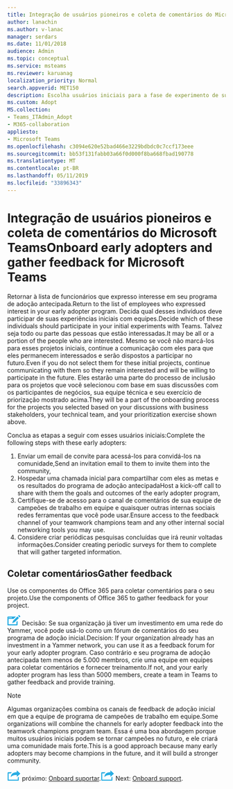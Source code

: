 ```yaml
---
title: Integração de usuários pioneiros e coleta de comentários do Microsoft Teams
author: lanachin
ms.author: v-lanac
manager: serdars
ms.date: 11/01/2018
audience: Admin
ms.topic: conceptual
ms.service: msteams
ms.reviewer: karuanag
localization_priority: Normal
search.appverid: MET150
description: Escolha usuários iniciais para a fase de experimento de sua adoção de equipes e, em seguida, coletar comentários para o seu projeto.
ms.custom: Adopt
MS.collection:
- Teams_ITAdmin_Adopt
- M365-collaboration
appliesto:
- Microsoft Teams
ms.openlocfilehash: c3094e620e52bad466e3229bdbdc0c7ccf173eee
ms.sourcegitcommit: bb53f131fabb03a66f0d000f8ba668fbad190778
ms.translationtype: MT
ms.contentlocale: pt-BR
ms.lasthandoff: 05/11/2019
ms.locfileid: "33896343"
---
```

# <a name="onboard-early-adopters-and-gather-feedback-for-microsoft-teams"></a><span data-ttu-id="289b3-103">Integração de usuários pioneiros e coleta de comentários do Microsoft Teams</span><span class="sxs-lookup"><span data-stu-id="289b3-103">Onboard early adopters and gather feedback for Microsoft Teams</span></span>

<span data-ttu-id="289b3-104">Retornar à lista de funcionários que expresso interesse em seu programa de adoção antecipada.</span><span class="sxs-lookup"><span data-stu-id="289b3-104">Return to the list of employees who expressed interest in your early adopter program.</span></span> <span data-ttu-id="289b3-105">Decida qual desses indivíduos deve participar de suas experiências iniciais com equipes.</span><span class="sxs-lookup"><span data-stu-id="289b3-105">Decide which of these individuals should participate in your initial experiments with Teams.</span></span> <span data-ttu-id="289b3-106">Talvez seja todo ou parte das pessoas que estão interessadas.</span><span class="sxs-lookup"><span data-stu-id="289b3-106">It may be all or a portion of the people who are interested.</span></span> <span data-ttu-id="289b3-107">Mesmo se você não marcá-los para esses projetos iniciais, continue a comunicação com eles para que eles permanecem interessados e serão dispostos a participar no futuro.</span><span class="sxs-lookup"><span data-stu-id="289b3-107">Even if you do not select them for these initial projects, continue communicating with them so they remain interested and will be willing to participate in the future.</span></span> <span data-ttu-id="289b3-108">Eles estarão uma parte do processo de inclusão para os projetos que você selecionou com base em suas discussões com os participantes de negócios, sua equipe técnica e seu exercício de priorização mostrado acima.</span><span class="sxs-lookup"><span data-stu-id="289b3-108">They will be a part of the onboarding process for the projects you selected based on your discussions with business stakeholders, your technical team, and your prioritization exercise shown above.</span></span> 

<span data-ttu-id="289b3-109">Conclua as etapas a seguir com esses usuários iniciais:</span><span class="sxs-lookup"><span data-stu-id="289b3-109">Complete the following steps with these early adopters:</span></span>

1. <span data-ttu-id="289b3-110">Enviar um email de convite para acessá-los para convidá-los na comunidade,</span><span class="sxs-lookup"><span data-stu-id="289b3-110">Send an invitation email to them to invite them into the community,</span></span>
2. <span data-ttu-id="289b3-111">Hospedar uma chamada inicial para compartilhar com eles as metas e os resultados do programa de adoção antecipada</span><span class="sxs-lookup"><span data-stu-id="289b3-111">Host a kick-off call to share with them the goals and outcomes of the early adopter program,</span></span>
3. <span data-ttu-id="289b3-112">Certifique-se de acesso para o canal de comentários de sua equipe de campeões de trabalho em equipe e quaisquer outras internas sociais redes ferramentas que você pode usar.</span><span class="sxs-lookup"><span data-stu-id="289b3-112">Ensure access to the feedback channel of your teamwork champions team and any other internal social networking tools you may use.</span></span> 
4. <span data-ttu-id="289b3-113">Considere criar periódicas pesquisas concluídas que irá reunir voltadas informações.</span><span class="sxs-lookup"><span data-stu-id="289b3-113">Consider creating periodic surveys for them to complete that will gather targeted information.</span></span>

## <a name="gather-feedback"></a><span data-ttu-id="289b3-114">Coletar comentários</span><span class="sxs-lookup"><span data-stu-id="289b3-114">Gather feedback</span></span>

<span data-ttu-id="289b3-115">Use os componentes do Office 365 para coletar comentários para o seu projeto.</span><span class="sxs-lookup"><span data-stu-id="289b3-115">Use the components of Office 365 to gather feedback for your project.</span></span>
  
![Ícone de ponto de decisão.](media/teams-adoption-decision-icon.png) <span data-ttu-id="289b3-117">Decisão: Se sua organização já tiver um investimento em uma rede do Yammer, você pode usá-lo como um fórum de comentários do seu programa de adoção inicial.</span><span class="sxs-lookup"><span data-stu-id="289b3-117">Decision: If your organization already has an investment in a Yammer network, you can use it as a feedback forum for your early adopter program.</span></span> <span data-ttu-id="289b3-118">Caso contrário e seu programa de adoção antecipada tem menos de 5.000 membros, crie uma equipe em equipes para coletar comentários e fornecer treinamento.</span><span class="sxs-lookup"><span data-stu-id="289b3-118">If not, and your early adopter program has less than 5000 members, create a team in Teams to gather feedback and provide training.</span></span>
  
> [!Note]
> <span data-ttu-id="289b3-119">Algumas organizações combina os canais de feedback de adoção inicial em que a equipe de programa de campeões de trabalho em equipe.</span><span class="sxs-lookup"><span data-stu-id="289b3-119">Some organizations will combine the channels for early adopter feedback into the teamwork champions program team.</span></span> <span data-ttu-id="289b3-120">Essa é uma boa abordagem porque muitos usuários iniciais podem se tornar campeões no futuro, e ele criará uma comunidade mais forte.</span><span class="sxs-lookup"><span data-stu-id="289b3-120">This is a good approach because many early adopters may become champions in the future, and it will build a stronger community.</span></span> 


<span data-ttu-id="289b3-121">![Ícone de etapas próximo](media/teams-adoption-next-icon.png) próximo: [Onboard suportar](teams-adoption-onboard-support.md).</span><span class="sxs-lookup"><span data-stu-id="289b3-121">![Next Steps icon](media/teams-adoption-next-icon.png) Next: [Onboard support](teams-adoption-onboard-support.md).</span></span>
